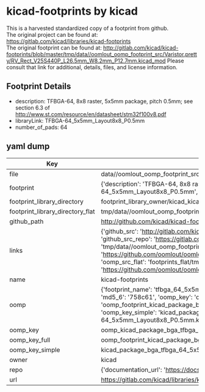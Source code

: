 # kicad-footprints by kicad  
This is a harvested standardized copy of a footprint from github.  
The original project can be found at:  
https://gitlab.com/kicad/libraries/kicad-footprints  
The original footprint can be found at:
http://gitlab.com/kicad/kicad-footprints/blob/master/tmp/data//oomlout_oomp_footprint_src/Varistor.pretty/RV_Rect_V25S440P_L26.5mm_W8.2mm_P12.7mm.kicad_mod
Please consult that link for additional, details, files, and license information.  
## Footprint Details
* description: TFBGA-64, 8x8 raster, 5x5mm package, pitch 0.5mm; see section 6.3 of http://www.st.com/resource/en/datasheet/stm32f100v8.pdf  
* libraryLink: TFBGA-64_5x5mm_Layout8x8_P0.5mm  
* number_of_pads: 64  
## yaml dump  
| Key | Value |  
| --- | --- |  
| file | data//oomlout_oomp_footprint_src/kicad-footprints/Package_BGA.pretty/TFBGA-64_5x5mm_Layout8x8_P0.5mm.kicad_mod |  
| footprint | {'description': 'TFBGA-64, 8x8 raster, 5x5mm package, pitch 0.5mm; see section 6.3 of http://www.st.com/resource/en/datasheet/stm32f100v8.pdf', 'libraryLink': 'TFBGA-64_5x5mm_Layout8x8_P0.5mm', 'number_of_pads': 64} |  
| footprint_library_directory | footprint_library_owner/kicad_kicad-footprints/ |  
| footprint_library_directory_flat | tmp/data//oomlout_oomp_footprint_src/footprints_flat/kicad_package_bga_tfbga_64_5x5mm_layout8x8_p0_5mm/working |  
| github_path | http://github.com/kicad/kicad-footprints/blob/master/tmp/data//oomlout_oomp_footprint_src/Package_BGA.pretty/TFBGA-64_5x5mm_Layout8x8_P0.5mm.kicad_mod |  
| links | {'github_src': 'http://gitlab.com/kicad/kicad-footprints/blob/master/tmp/data//oomlout_oomp_footprint_src/Varistor.pretty/RV_Rect_V25S440P_L26.5mm_W8.2mm_P12.7mm.kicad_mod', 'github_src_repo': 'https://gitlab.com/kicad/libraries/kicad-footprints', 'oomp_bot': 'tmp/data//oomlout_oomp_footprint_src/footprints/kicad_package_bga_tfbga_64_5x5mm_layout8x8_p0_5mm/working', 'oomp_bot_github': 'https://github.com/oomlout/oomlout_oomp_footprint_bot/tree/main/tmp/data//oomlout_oomp_footprint_src/footprints/kicad_package_bga_tfbga_64_5x5mm_layout8x8_p0_5mm/working', 'oomp_src_flat': 'footprints_flat/tmp/data//oomlout_oomp_footprint_src/footprints_flat/kicad_package_bga_tfbga_64_5x5mm_layout8x8_p0_5mm/working', 'oomp_src_flat_github': 'https://github.com/oomlout/oomlout_oomp_footprint_src/tree/main/tmp/data//oomlout_oomp_footprint_src/footprints_flat/kicad_package_bga_tfbga_64_5x5mm_layout8x8_p0_5mm/working'} |  
| name | kicad-footprints |  
| oomp | {'footprint_name': 'tfbga_64_5x5mm_layout8x8_p0_5mm', 'library_name': 'package_bga', 'md5': '758c616dd058383990db9807d96fee1f', 'md5_10': '758c616dd0', 'md5_5': '758c6', 'md5_6': '758c61', 'oomp_key': 'oomp_kicad_package_bga_tfbga_64_5x5mm_layout8x8_p0_5mm', 'oomp_key_extra': 'oomp_footprint_kicad_package_bga_tfbga_64_5x5mm_layout8x8_p0_5mm', 'oomp_key_full': 'oomp_footprint_kicad_package_bga_tfbga_64_5x5mm_layout8x8_p0_5mm_758c61', 'oomp_key_simple': 'kicad_package_bga_tfbga_64_5x5mm_layout8x8_p0_5mm', 'original_filename': 'data//oomlout_oomp_footprint_src/kicad-footprints/Package_BGA.pretty/TFBGA-64_5x5mm_Layout8x8_P0.5mm.kicad_mod', 'owner_name': 'kicad'} |  
| oomp_key | oomp_kicad_package_bga_tfbga_64_5x5mm_layout8x8_p0_5mm |  
| oomp_key_full | oomp_footprint_kicad_package_bga_tfbga_64_5x5mm_layout8x8_p0_5mm |  
| oomp_key_simple | kicad_package_bga_tfbga_64_5x5mm_layout8x8_p0_5mm |  
| owner | kicad |  
| repo | {'documentation_url': 'https://docs.github.com/rest/repos/repos#get-a-repository', 'message': 'Not Found'} |  
| url | https://gitlab.com/kicad/libraries/kicad-footprints |  

